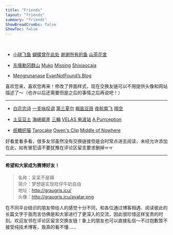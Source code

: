 ```yaml
---
title: "Friends"
layout: "friends"
summary: "friends"
ShowBreadCrumbs: false
ShowToc: false
---
```

<style>
  .post-meta {
    display: none;
  }

.post-content ul {
    padding-inline-start: 40px;
/*修改列表缩进量*/
}

.post-content a{
    box-shadow: none;
    /*去掉链接下方横线*/
    color: rgb(114,62,136); 
    /*修改链接颜色*/
}

.post-content li::marker {
  content: "❀  "; 
  /* 让无序列表前的圆点变成小花 */
  color:  rgb(152,101,175); 

}

.post-content a::after {
    content: " | " ;
    /* 让每个超链接后都有个分隔号 */
    padding: 0 0.2em; /* 调整间距大小 */
}

.post-content a:last-child::after {
    content: none;
    /* 最后一个链接不需要分隔号 */
}
</style>

</br>



- [小球飞鱼](https://mantyke.icu/) [蝴蝶曾在此处](https://write.c7.io/tyou/) [谢谢所有的鱼](https://gregueria.icu/) [山茶花舍](https://www.missingid.cloud/) 

-  [东俄勒冈群山](https://houdini.eu.org/) [Muko](https://oaad.iceco.icu/) [Missing](https://www.missingid.cloud/) [Shixiaocaia](https://shixiaocaia.fun) 

- [Mengru](https://mengru.space/)[nanase](https://heyheynanase.vercel.app/)  [EvanNotFound’s Blog](https://ohevan.com)

喜欢您来，喜欢您再来！修改了界面样式，现在交换友链可以不用提供头像和网站描述了～（也许以后还需要但是之后的事情之后再说吧！）

---

- [白花恋诗](https://trails-of-isara.vercel.app) [一支咏叹调](https://turquoise.one/) [第三夏尔](https://thirdshire.com/) [椒盐豆豉](https://blog.douchi.space/) [夜航南飞](https://banshou-air.netlify.app/) [晴空](https://www.summeringway.icu/) 

- [土豆豆土](https://potatootatop.bearblog.dev/) [海峡邮差](https://camellia34.one/) [三輪](https://sanlun.bike/) [VELAS 电波站](https://www.velasx.com/) [A Purrception](https://tortie.me/) 

- [纸糖织猫](https://brsu.me/) [Tarocake](https://tarocake.club/) [Owen's Clip](https://clip.owenyoung.com/) [Middle of Nowhere](https://notes.midofnowhere.link/) 


好看爱看多看，很多友邻虽然没有交换链接但是会时常点进去阅读，未经允许添加在此，如有冒犯请不要犹豫在评论区留言要求删掉ㅠㅠ

---

#### 希望和大家成为赛博好友！

> 名称：呆呆不是槑  
> 简介：梦想是实现旺仔牛奶自由  
> 地址：http://graugris.icu/ </br>
> 头像：http://graugris.icu/avatar.png

在不同平台结识的朋友带给人的感觉十分不同，和各位通过博客相遇、阅读彼此的长篇文字于我而言仿佛是和大家进行了更深入的交流，因此很珍惜这样宝贵的时刻。欢迎友邻在评论区留言交换友链！象上的朋友也可以直接私信～不过抱歉暂不接受纯技术博客，我真的看不懂……
